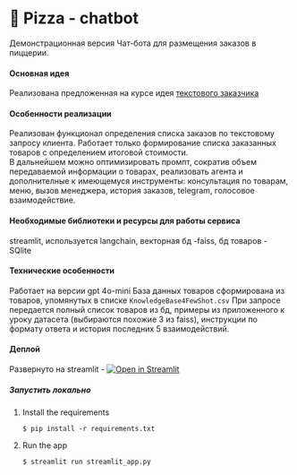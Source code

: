 # 💬 Pizza - chatbot

Демонстрационная версия Чат-бота для размещения заказов в пиццерии. 

#### Основная идея
Реализована предложенная на курсе идея [текстового заказчика](https://stepik.org/lesson/1084287/step/1?unit=1094631)

#### Особенности реализации 
Реализован функционал определения списка заказов по текстовому запросу клиента. Работает только формирование списка заказанных товаров с определением итоговой стоимости.  
В дальнейшем можно оптимизировать промпт, сократив объем передаваемой информации о товарах, реализовать агента и дополнителные к имеющемуся инструменты: консультация по товарам, меню, вызов менеджера, история заказов, telegram, голосовое  взаимодействие.

#### Необходимые библиотеки и ресурсы для работы сервиса
streamlit, используется langchain, векторная бд -faiss, бд товаров - SQlite

#### Технические особенности 
Работает на версии gpt 4o-mini
База данных товаров сформирована из товаров, упомянутых в списке `KnowledgeBase4FewShot.csv`
При запросе передается полный список товаров из бд, примеры из приложенного к уроку датасета (выбираются похожие 3 из faiss), инструкции по формату ответа и история последних 5 взаимодействий. 

#### Деплой
Развернуто на streamlit - [![Open in Streamlit](https://static.streamlit.io/badges/streamlit_badge_black_white.svg)](https://order-chat-709fyket7zhat.streamlit.app/)

##### Запустить локально

1. Install the requirements
   ```
   $ pip install -r requirements.txt
   ```

2. Run the app
   ```
   $ streamlit run streamlit_app.py
   ```